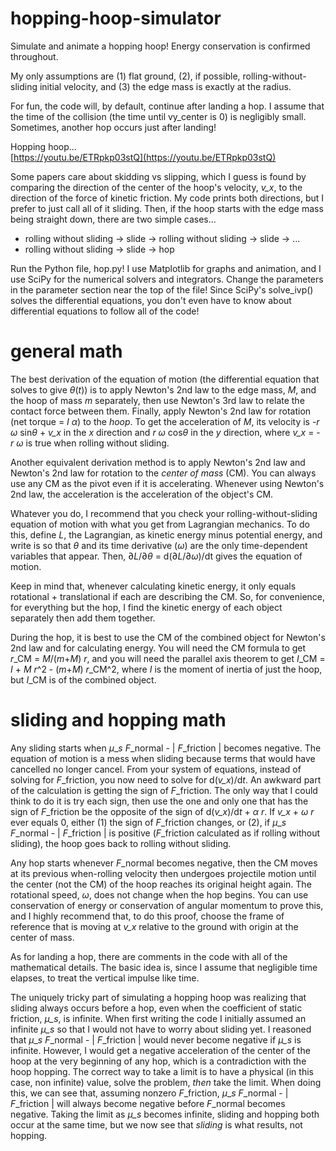 # hopping-hoop-simulator
Simulate and animate a hopping hoop! Energy conservation is confirmed throughout.

My only assumptions are (1) flat ground, (2), if possible, rolling-without-sliding initial velocity, and (3) the edge mass is exactly at the radius.

For fun, the code will, by default, continue after landing a hop. I assume that the time of the collision (the time until vy_center is 0) is negligibly small. Sometimes, another hop occurs just after landing!

Hopping hoop...  
[https://youtu.be/ETRpkp03stQ](https://youtu.be/ETRpkp03stQ)

Some papers care about skidding vs slipping, which I guess is found by comparing the direction of the center of the hoop's velocity, *v\_x*, to the direction of the force of kinetic friction. My code prints both directions, but I prefer to just call all of it sliding. Then, if the hoop starts with the edge mass being straight down, there are two simple cases...
* rolling without sliding → slide → rolling without sliding → slide → ...
* rolling without sliding → slide → hop

Run the Python file, hop.py! I use Matplotlib for graphs and animation, and I use SciPy for the numerical solvers and integrators. Change the parameters in the parameter section near the top of the file! Since SciPy's solve_ivp() solves the differential equations, you don't even have to know about differential equations to follow all of the code!

# general math
The best derivation of the equation of motion (the differential equation that solves to give *θ*(*t*)) is to apply Newton's 2nd law to the edge mass, *M*, and the hoop of mass *m* separately, then use Newton's 3rd law to relate the contact force between them. Finally, apply Newton's 2nd law for rotation (net torque = *I* *α*) to the *hoop*. To get the acceleration of *M*, its velocity is -*r* *ω* sin*θ* + *v\_x* in the *x* direction and *r* *ω* cos*θ* in the *y* direction, where *v\_x* = - *r* *ω* is true when rolling without sliding.

Another equivalent derivation method is to apply Newton's 2nd law and Newton's 2nd law for rotation to the *center of mass* (CM). You can always use any CM as the pivot even if it is accelerating. Whenever using Newton's 2nd law, the acceleration is the acceleration of the object's CM. 

Whatever you do, I recommend that you check your rolling-without-sliding equation of motion with what you get from Lagrangian mechanics. To do this, define *L*, the Lagrangian, as kinetic energy minus potential energy, and write is so that *θ* and its time derivative (*ω*) are the only time-dependent variables that appear. Then, ∂*L*/∂*θ* = d(∂*L*/∂*ω*)/dt gives the equation of motion.

Keep in mind that, whenever calculating kinetic energy, it only equals rotational + translational if each are describing the CM. So, for convenience, for everything but the hop, I find the kinetic energy of each object separately then add them together.

During the hop, it is best to use the CM of the combined object for Newton's 2nd law and for calculating energy. You will need the CM formula to get *r*\_CM = *M*/(*m*+*M*) *r*, and you will need the parallel axis theorem to get *I*\_CM = *I* + *M* *r*^2 - (*m*+*M*) *r*\_CM^2, where *I* is the moment of inertia of just the hoop, but *I*\_CM is of the combined object.

# sliding and hopping math
Any sliding starts when *μ*\_*s* *F*_normal - | *F*_friction | becomes negative. The equation of motion is a mess when sliding because terms that would have cancelled no longer cancel. From your system of equations, instead of solving for *F*_friction, you now need to solve for d(*v\_x*)/d*t*. An awkward part of the calculation is getting the sign of *F*_friction. The only way that I could think to do it is try each sign, then use the one and only one that has the sign of *F*_friction be the opposite of the sign of d(*v\_x*)/d*t* + *α* *r*. If *v\_x* + *ω* *r* ever equals 0, either (1) the sign of *F*_friction changes, or (2), if *μ*\_*s* *F*_normal - | *F*_friction | is positive (*F*_friction calculated as if rolling without sliding), the hoop goes back to rolling without sliding.

Any hop starts whenever *F*_normal becomes negative, then the CM moves at its previous when-rolling velocity then undergoes projectile motion until the center (not the CM) of the hoop reaches its original height again. The rotational speed, *ω*, does not change when the hop begins. You can use conservation of energy or conservation of angular momentum to prove this, and I highly recommend that, to do this proof, choose the frame of reference that is moving at *v\_x* relative to the ground with origin at the center of mass.

As for landing a hop, there are comments in the code with all of the mathematical details. The basic idea is, since I assume that negligible time elapses, to treat the vertical impulse like time.

The uniquely tricky part of simulating a hopping hoop was realizing that sliding always occurs before a hop, even when the coefficient of static friction, *μ\_s*, is infinite. When first writing the code I initially assumed an infinite *μ\_s* so that I would not have to worry about sliding yet. I reasoned that *μ*\_*s* *F*_normal - | *F*_friction | would never become negative if *μ\_s* is infinite. However, I would get a negative acceleration of the center of the hoop at the very beginning of any hop, which is a contradiction with the hoop hopping. The correct way to take a limit is to have a physical (in this case, non infinite) value, solve the problem, *then* take the limit. When doing this, we can see that, assuming nonzero *F*_friction, *μ*\_*s* *F*_normal - | *F*_friction | will always become negative before *F*_normal becomes negative. Taking the limit as *μ\_s* becomes infinite, sliding and hopping both occur at the same time, but we now see that *sliding* is what results, not hopping.
